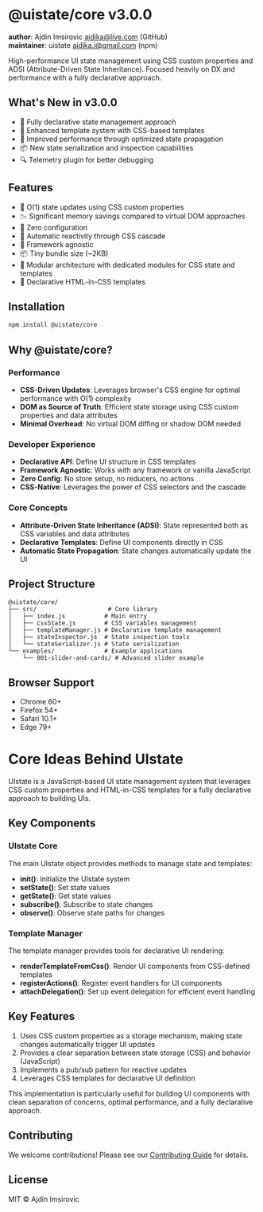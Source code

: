 # @uistate/core v3.0.0

**author**: Ajdin Imsirovic <ajdika@live.com> (GitHub)  
**maintainer**: uistate <ajdika.i@gmail.com> (npm)

High-performance UI state management using CSS custom properties and ADSI (Attribute-Driven State Inheritance). Focused heavily on DX and performance with a fully declarative approach.

## What's New in v3.0.0

- 🔄 Fully declarative state management approach
- 🧩 Enhanced template system with CSS-based templates
- 🚀 Improved performance through optimized state propagation
- 📦 New state serialization and inspection capabilities
- 🔍 Telemetry plugin for better debugging

## Features

- 🚀 O(1) state updates using CSS custom properties
- 📉 Significant memory savings compared to virtual DOM approaches
- 🎯 Zero configuration
- 🔄 Automatic reactivity through CSS cascade
- 🎨 Framework agnostic
- 📦 Tiny bundle size (~2KB)
- 🧩 Modular architecture with dedicated modules for CSS state and templates
- 📝 Declarative HTML-in-CSS templates

## Installation

```bash
npm install @uistate/core
```

## Why @uistate/core?

### Performance

- **CSS-Driven Updates**: Leverages browser's CSS engine for optimal performance with O(1) complexity
- **DOM as Source of Truth**: Efficient state storage using CSS custom properties and data attributes
- **Minimal Overhead**: No virtual DOM diffing or shadow DOM needed

### Developer Experience

- **Declarative API**: Define UI structure in CSS templates
- **Framework Agnostic**: Works with any framework or vanilla JavaScript
- **Zero Config**: No store setup, no reducers, no actions
- **CSS-Native**: Leverages the power of CSS selectors and the cascade

### Core Concepts

- **Attribute-Driven State Inheritance (ADSI)**: State represented both as CSS variables and data attributes
- **Declarative Templates**: Define UI components directly in CSS
- **Automatic State Propagation**: State changes automatically update the UI

## Project Structure

```
@uistate/core/
├── src/                    # Core library
│   ├── index.js           # Main entry 
│   ├── cssState.js        # CSS variables management
│   ├── templateManager.js # Declarative template management
│   ├── stateInspector.js  # State inspection tools
│   └── stateSerializer.js # State serialization
└── examples/              # Example applications
    └── 001-slider-and-cards/ # Advanced slider example
```

## Browser Support

- Chrome 60+
- Firefox 54+
- Safari 10.1+
- Edge 79+

# Core Ideas Behind UIstate

UIstate is a JavaScript-based UI state management system that leverages CSS custom properties and HTML-in-CSS templates for a fully declarative approach to building UIs.

## Key Components

### UIstate Core

The main UIstate object provides methods to manage state and templates:

- **init()**: Initialize the UIstate system
- **setState()**: Set state values
- **getState()**: Get state values
- **subscribe()**: Subscribe to state changes
- **observe()**: Observe state paths for changes

### Template Manager

The template manager provides tools for declarative UI rendering:

- **renderTemplateFromCss()**: Render UI components from CSS-defined templates
- **registerActions()**: Register event handlers for UI components
- **attachDelegation()**: Set up event delegation for efficient event handling

## Key Features

1. Uses CSS custom properties as a storage mechanism, making state changes automatically trigger UI updates
2. Provides a clear separation between state storage (CSS) and behavior (JavaScript)
3. Implements a pub/sub pattern for reactive updates
4. Leverages CSS templates for declarative UI definition

This implementation is particularly useful for building UI components with clean separation of concerns, optimal performance, and a fully declarative approach.

## Contributing

We welcome contributions! Please see our [Contributing Guide](CONTRIBUTING.md) for details.

## License

MIT © Ajdin Imsirovic
